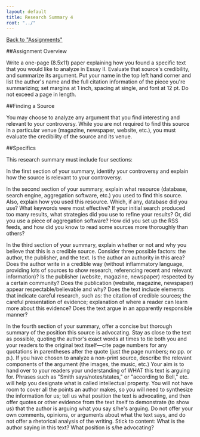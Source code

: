 ```yaml
---
layout: default
title: Research Summary 4
root: "../"
---
```

[Back to "Assignments"](index.html)

##Assignment Overview

Write a one-page (8.5x11) paper explaining how you found a specific text that you would like to analyze in Essay II. Evaluate that source's credibility, and summarize its argument.  Put your name in the top left hand corner and list the author's name and the full citation information of the piece you're summarizing; set margins at 1 inch, spacing at single, and font at 12 pt.  Do not exceed a page in length. 

##Finding a Source

You may choose to analyze any argument that you find interesting and relevant to your controversy.  While you are not required to find this source in a particular venue (magazine, newspaper, website, etc.), you must evaluate the credibility of the source and its venue. 
 
##Specifics

This research summary must include four sections:

In the first section of your summary, identify your controversy and explain how the source is relevant to your controversy.

In the second section of your summary, explain what resource (database, search engine, aggregation software, etc.) you used to find this source.  Also, explain how you used this resource.  Which, if any, database did you use? What keywords were most effective? If your initial search produced too many results, what strategies did you use to refine your results?  Or, did you use a piece of aggregation software? How did you set up the RSS feeds, and how did you know to read some sources more thoroughly than others?   

In the third section of your summary, explain whether or not and why you believe that this is a credible source.  Consider three possible factors: the author, the publisher, and the text.  Is the author an authority in this area?  Does the author write in a credible way (without inflammatory language, providing lots of sources to show research, referencing recent and relevant information)?  Is the publisher (website, magazine, newspaper) respected by a certain community?  Does the publication (website, magazine, newspaper) appear respectable/believable and why?  Does the text include elements that indicate careful research, such as: the citation of credible sources; the careful presentation of evidence; explanation of where a reader can learn more about this evidence?  Does the text argue in an apparently responsible manner? 

In the fourth section of your summary, offer a concise but thorough summary of the position this source is advocating. Stay as close to the text as possible, quoting the author's exact words at times to tie both you and your readers to the original text itself—cite page numbers for any quotations in parentheses after the quote (just the page numbers; no pp. or p.). If you have chosen to analyze a non-print source, describe the relevant components of the argument (the images, the music, etc.)  Your aim is to hand over to your readers your understanding of WHAT this text is arguing for. Phrases such as "Smith says/notes/states," or "according to Bell," etc. will help you designate what is called intellectual property. You will not have room to cover all the points an author makes, so you will need to synthesize the information for us; tell us what position the text is advocating, and then offer quotes or other evidence from the text itself to demonstrate (to show us) that the author is arguing what you say s/he's arguing. Do not offer your own comments, opinions, or arguments about what the text says, and do not offer a rhetorical analysis of the writing. Stick to content: What is the author saying in this text? What position is s/he advocating? 









































